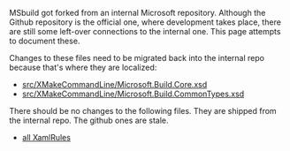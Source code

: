 MSbuild got forked from an internal Microsoft repository. Although the Github repository is the official one, where development takes place, there are still some left-over connections to the internal one. This page attempts to document these.

Changes to these files need to be migrated back into the internal repo because that's where they are localized:
- [src/XMakeCommandLine/Microsoft.Build.Core.xsd](https://github.com/dotnet/msbuild/blob/main/src/XMakeCommandLine/Microsoft.Build.Core.xsd)
- [src/XMakeCommandLine/Microsoft.Build.CommonTypes.xsd](https://github.com/dotnet/msbuild/blob/main/src/XMakeCommandLine/Microsoft.Build.CommonTypes.xsd)

There should be no changes to the following files. They are shipped from the internal repo. The github ones are stale.
- [all XamlRules](https://github.com/dotnet/msbuild/tree/main/src/XMakeTasks/XamlRules)